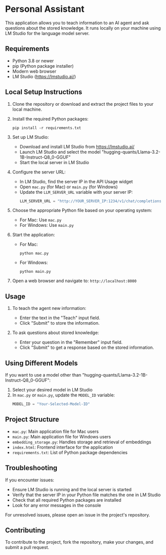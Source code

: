 # Personal Assistant

This application allows you to teach information to an AI agent and ask questions about the stored knowledge. It runs locally on your machine using LM Studio for the language model server.

## Requirements

* Python 3.8 or newer
* pip (Python package installer)
* Modern web browser
* LM Studio (https://lmstudio.ai/)

## Local Setup Instructions

1. Clone the repository or download and extract the project files to your local machine.

2. Install the required Python packages:
   ```
   pip install -r requirements.txt
   ```

3. Set up LM Studio:
   * Download and install LM Studio from https://lmstudio.ai/
   * Launch LM Studio and select the model "hugging-quants/Llama-3.2-1B-Instruct-Q8_0-GGUF"
   * Start the local server in LM Studio

4. Configure the server URL:
   * In LM Studio, find the server IP in the API Usage widget
   * Open `mac.py` (for Mac) or `main.py` (for Windows)
   * Update the `LLM_SERVER_URL` variable with your server IP:
     ```python
     LLM_SERVER_URL = "http://YOUR_SERVER_IP:1234/v1/chat/completions"
     ```

5. Choose the appropriate Python file based on your operating system:
   * For Mac: Use `mac.py`
   * For Windows: Use `main.py`

6. Start the application:
   * For Mac:
     ```
     python mac.py
     ```
   * For Windows:
     ```
     python main.py
     ```

7. Open a web browser and navigate to:
   `http://localhost:8000`

## Usage

1. To teach the agent new information:
   * Enter the text in the "Teach" input field.
   * Click "Submit" to store the information.

2. To ask questions about stored knowledge:
   * Enter your question in the "Remember" input field.
   * Click "Submit" to get a response based on the stored information.

## Using Different Models

If you want to use a model other than "hugging-quants/Llama-3.2-1B-Instruct-Q8_0-GGUF":

1. Select your desired model in LM Studio
2. In `mac.py` or `main.py`, update the `MODEL_ID` variable:
   ```python
   MODEL_ID = "Your-Selected-Model-ID"
   ```

## Project Structure

- `mac.py`: Main application file for Mac users
- `main.py`: Main application file for Windows users
- `embedding_storage.py`: Handles storage and retrieval of embeddings
- `index.html`: Frontend interface for the application
- `requirements.txt`: List of Python package dependencies

## Troubleshooting

If you encounter issues:
* Ensure LM Studio is running and the local server is started
* Verify that the server IP in your Python file matches the one in LM Studio
* Check that all required Python packages are installed
* Look for any error messages in the console

For unresolved issues, please open an issue in the project's repository.

## Contributing

To contribute to the project, fork the repository, make your changes, and submit a pull request.
